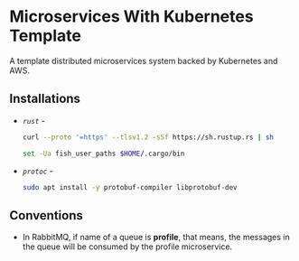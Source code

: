 # Microservices With Kubernetes Template

A template distributed microservices system backed by Kubernetes and AWS.

## Installations

- *`rust`* -
    ```bash
    curl --proto '=https' --tlsv1.2 -sSf https://sh.rustup.rs | sh

    set -Ua fish_user_paths $HOME/.cargo/bin
    ```

- *`protoc`* -
    ```bash
    sudo apt install -y protobuf-compiler libprotobuf-dev
    ```

## Conventions

- In RabbitMQ, if name of a queue is **profile**, that means, the messages in the queue will be consumed by the profile microservice.